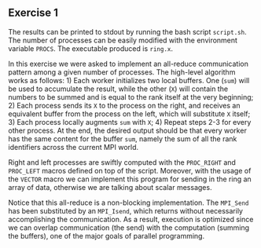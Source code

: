 ## Exercise 1

The results can be printed to stdout by running the bash script `script.sh`. The number of processes can be easily modified with the environment variable `PROCS`. The executable produced is `ring.x`.

In this exercise we were asked to implement an all-reduce communication pattern among a given number of processes. The high-level algorithm works as follows: 1) Each worker initializes two local buffers. One (`sum`) will be used to accumulate the result, while the other (`X`) will contain the numbers to be summed and is equal to the rank itself at the very beginning; 2) Each process sends its `X` to the process on the right, and receives an equivalent buffer from the process on the left, which will substitute `X` itself; 3) Each process locally augments `sum` with `X`; 4) Repeat steps 2-3 for every other process. At the end, the desired output should be that every worker has the same content for the buffer `sum`, namely the sum of all the rank identifiers across the current MPI world. 

Right and left processes are swiftly computed with the `PROC_RIGHT` and `PROC_LEFT` macros defined on top of the script. Moreover, with the usage of the `VECTOR` macro we can implement this program for sending in the ring an array of data, otherwise we are talking about scalar messages.

Notice that this all-reduce is a non-blocking implementation. The `MPI_Send` has been substituted by an `MPI_Isend`, which returns without necessarily accomplishing the communication. As a result, execution is optimized since we can overlap communication (the send) with the computation (summing the buffers), one of the major goals of parallel programming.
